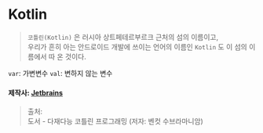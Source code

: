 # Kotlin

> `코틀린(Kotlin)` 은 러시아 상트페테르부르크 근처의 섬의 이름이고,  
> 우리가 흔히 아는 안드로이드 개발에 쓰이는 언어의 이름인 `Kotlin` 도 이 섬의 이름에서 따 온 것이다.

`var`: 가변변수
`val`: 변하지 않는 변수

#### 제작사: [Jetbrains](https://wwww.jetbrains.com)

> 출처:  
> 도서 - 다재다능 코틀린 프로그래밍 (저자: 벤컷 수브라마니암)
